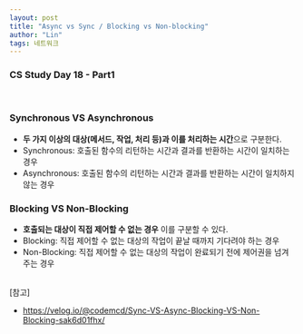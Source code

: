 ```yaml
---
layout: post
title: "Async vs Sync / Blocking vs Non-blocking"
author: "Lin"
tags: 네트워크  
---
```

### CS Study Day 18 - Part1

<br>

### Synchronous VS Asynchronous
- **두 가지 이상의 대상(메서드, 작업, 처리 등)과 이를 처리하는 시간**으로 구분한다.
- Synchronous: 호출된 함수의 리턴하는 시간과 결과를 반환하는 시간이 일치하는 경우
- Asynchronous: 호출된 함수의 리턴하는 시간과 결과를 반환하는 시간이 일치하지 않는 경우

### Blocking VS Non-Blocking
- **호출되는 대상이 직접 제어할 수 없는 경우** 이를 구분할 수 있다.
- Blocking: 직접 제어할 수 없는 대상의 작업이 끝날 때까지 기다려야 하는 경우
- Non-Blocking: 직접 제어할 수 없는 대상의 작업이 완료되기 전에 제어권을 넘겨주는 경우



<br>
[참고]

- <https://velog.io/@codemcd/Sync-VS-Async-Blocking-VS-Non-Blocking-sak6d01fhx/>